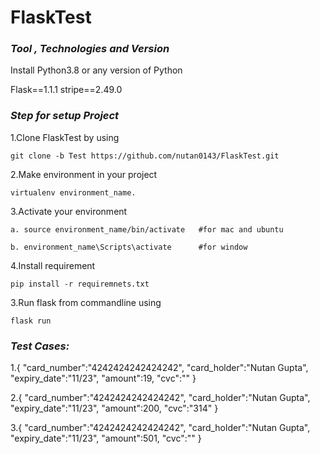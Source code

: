 # FlaskTest

### *Tool , Technologies and Version*

Install Python3.8 or any version of Python

Flask==1.1.1
stripe==2.49.0

### *Step for setup Project*

1.Clone FlaskTest by using 
	
	git clone -b Test https://github.com/nutan0143/FlaskTest.git

2.Make environment in your project
	
	virtualenv environment_name.

3.Activate your environment
	
	a. source environment_name/bin/activate   #for mac and ubuntu
	
	b. environment_name\Scripts\activate      #for window

4.Install requirement
	
	pip install -r requiremnets.txt

3.Run flask from commandline using 
 	
	flask run
 
### *Test Cases:*

1.{
    "card_number":"4242424242424242",
    "card_holder":"Nutan Gupta",
    "expiry_date":"11/23",
    "amount":19,
    "cvc":""
}

2.{
    "card_number":"4242424242424242",
    "card_holder":"Nutan Gupta",
    "expiry_date":"11/23",
    "amount":200,
    "cvc":"314"
}

3.{
    "card_number":"4242424242424242",
    "card_holder":"Nutan Gupta",
    "expiry_date":"11/23",
    "amount":501,
    "cvc":""
}
